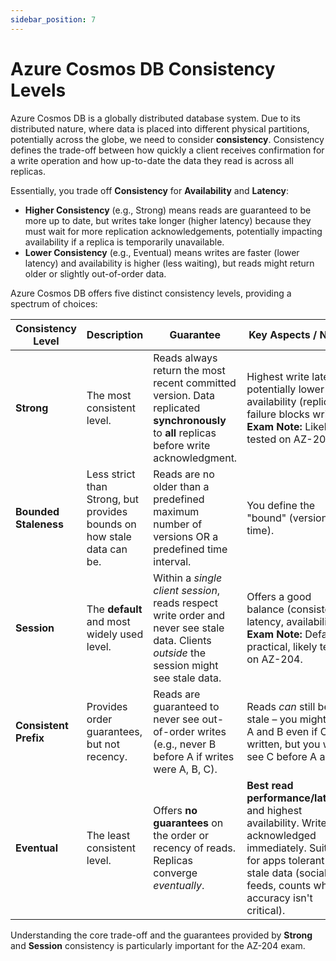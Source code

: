 ```yaml
---
sidebar_position: 7
---
```


# Azure Cosmos DB Consistency Levels

Azure Cosmos DB is a globally distributed database system. Due to its distributed nature, where data is placed into different physical partitions, potentially across the globe, we need to consider **consistency**. Consistency defines the trade-off between how quickly a client receives confirmation for a write operation and how up-to-date the data they read is across all replicas.

Essentially, you trade off **Consistency** for **Availability** and **Latency**:

*   **Higher Consistency** (e.g., Strong) means reads are guaranteed to be more up to date, but writes take longer (higher latency) because they must wait for more replication acknowledgements, potentially impacting availability if a replica is temporarily unavailable.
*   **Lower Consistency** (e.g., Eventual) means writes are faster (lower latency) and availability is higher (less waiting), but reads might return older or slightly out-of-order data.

Azure Cosmos DB offers five distinct consistency levels, providing a spectrum of choices:

| Consistency Level     | Description                                                            | Guarantee                                                                                                                                 | Key Aspects / Notes                                                                                                                                                                         |
|-----------------------|------------------------------------------------------------------------|-------------------------------------------------------------------------------------------------------------------------------------------|---------------------------------------------------------------------------------------------------------------------------------------------------------------------------------------------|
| **Strong**            | The most consistent level.                                             | Reads always return the most recent committed version. Data replicated **synchronously** to **all** replicas before write acknowledgment. | Highest write latency, potentially lower availability (replica failure blocks writes). **Exam Note:** Likely tested on AZ-204.                                                              |
| **Bounded Staleness** | Less strict than Strong, but provides bounds on how stale data can be. | Reads are no older than a predefined maximum number of versions OR a predefined time interval.                                            | You define the "bound" (versions or time).                                                                                                                                                  |
| **Session**           | The **default** and most widely used level.                            | Within a *single client session*, reads respect write order and never see stale data. Clients *outside* the session might see stale data. | Offers a good balance (consistency, latency, availability). **Exam Note:** Default, practical, likely tested on AZ-204.                                                                     |
| **Consistent Prefix** | Provides order guarantees, but not recency.                            | Reads are guaranteed to never see out-of-order writes (e.g., never B before A if writes were A, B, C).                                    | Reads *can* still be stale – you might read A and B even if C is written, but you won't see C before A and B.                                                                               |
| **Eventual**          | The least consistent level.                                            | Offers **no guarantees** on the order or recency of reads. Replicas converge *eventually*.                                                | **Best read performance/latency** and highest availability. Writes acknowledged immediately. Suitable for apps tolerant of stale data (social feeds, counts where accuracy isn't critical). |

Understanding the core trade-off and the guarantees provided by **Strong** and **Session** consistency is particularly important for the AZ-204 exam.